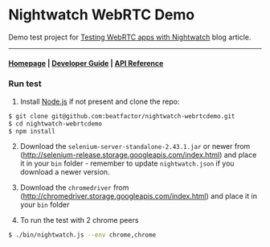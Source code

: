# Nightwatch WebRTC Demo

Demo test project for [Testing WebRTC apps with Nightwatch](http://nightwatchjs.org/blog/testing-webrtc-apps-with-nightwatch/) blog article.

***

#### [Homepage](http://nightwatchjs.org) | [Developer Guide](http://nightwatchjs.org/guide) | [API Reference](http://nightwatchjs.org/api)

### Run test

1) Install [Node.js](http://nodejs.org) if not present and clone the repo:
```sh
$ git clone git@github.com:beatfactor/nightwatch-webrtcdemo.git
$ cd nightwatch-webrtcdemo
$ npm install
```

2) Download the `selenium-server-standalone-2.43.1.jar` or newer from (http://selenium-release.storage.googleapis.com/index.html) and place it in your `bin` folder - remember to update `nightwatch.json` if you download a newer version.

3) Download the `chromedriver` from (http://chromedriver.storage.googleapis.com/index.html) and place it in your `bin` folder

4) To run the test with 2 chrome peers
```sh
$ ./bin/nightwatch.js --env chrome,chrome
```